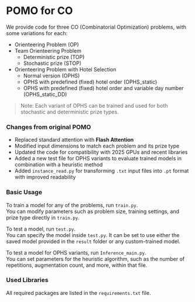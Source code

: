 # POMO for CO

We provide code for three CO (Combinatorial Optimization) problems, with some variations for each:

- Orienteering Problem (OP)  
- Team Orienteering Problem  
  - Deterministic prize (TOP)  
  - Stochastic prize (STOP)  
- Orienteering Problem with Hotel Selection  
  - Normal version (OPHS)  
  - OPHS with predefined (fixed) hotel order (OPHS_static)  
  - OPHS with predefined (fixed) hotel order and variable day number (OPHS_static_DD)  

> Note: Each variant of OPHS can be trained and used for both stochastic and deterministic prize types.

### Changes from original POMO

- Replaced standard attention with **Flash Attention**
- Modified input dimensions to match each problem and its prize type
- Updated the code for compatibility with 2025 GPUs and recent libraries
- Added a new test file for OPHS variants to evaluate trained models in combination with a heuristic method
- Added `instance_read.py` for transforming `.txt` input files into `.pt` format with improved readability

### Basic Usage

To train a model for any of the problems, run `train.py`.  
You can modify parameters such as problem size, training settings, and prize type directly in `train.py`.

To test a model, run `test.py`.  
You can specify the model inside `test.py`. It can be set to use either the saved model provided in the `result` folder or any custom-trained model.

To test a model for OPHS variants, run `Inference_main.py`.  
You can set parameters for the heuristic algorithm, such as the number of repetitions, augmentation count, and more, within that file.

### Used Libraries

All required packages are listed in the `requirements.txt` file.
